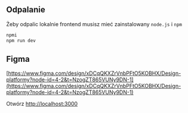 ## Odpalanie

Żeby odpalic lokalnie frontend musisz mieć zainstalowany `node.js` i `npm`

```bash
npmi
npm run dev

```

## Figma

[https://www.figma.com/design/xDCqQKXZrVnbPFtO5KOBHX/Design-platformy?node-id=4-2&t=NzogZT865VUNy9DN-1](https://www.figma.com/design/xDCqQKXZrVnbPFtO5KOBHX/Design-platformy?node-id=4-2&t=NzogZT865VUNy9DN-1)

Otwórz [http://localhost:3000](http://localhost:3000)
